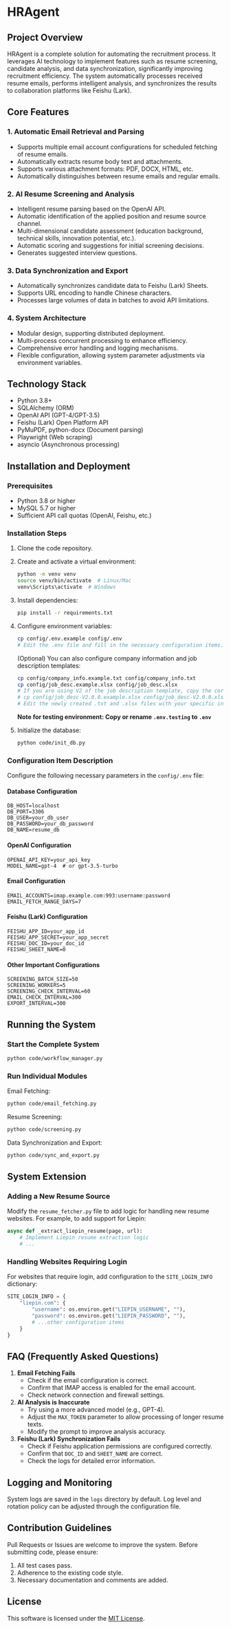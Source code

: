 # HRAgent

## Project Overview

HRAgent is a complete solution for automating the recruitment process. It leverages AI technology to implement features such as resume screening, candidate analysis, and data synchronization, significantly improving recruitment efficiency. The system automatically processes received resume emails, performs intelligent analysis, and synchronizes the results to collaboration platforms like Feishu (Lark).

## Core Features

### 1. Automatic Email Retrieval and Parsing

- Supports multiple email account configurations for scheduled fetching of resume emails.
- Automatically extracts resume body text and attachments.
- Supports various attachment formats: PDF, DOCX, HTML, etc.
- Automatically distinguishes between resume emails and regular emails.

### 2. AI Resume Screening and Analysis

- Intelligent resume parsing based on the OpenAI API.
- Automatic identification of the applied position and resume source channel.
- Multi-dimensional candidate assessment (education background, technical skills, innovation potential, etc.).
- Automatic scoring and suggestions for initial screening decisions.
- Generates suggested interview questions.

### 3. Data Synchronization and Export

- Automatically synchronizes candidate data to Feishu (Lark) Sheets.
- Supports URL encoding to handle Chinese characters.
- Processes large volumes of data in batches to avoid API limitations.

### 4. System Architecture

- Modular design, supporting distributed deployment.
- Multi-process concurrent processing to enhance efficiency.
- Comprehensive error handling and logging mechanisms.
- Flexible configuration, allowing system parameter adjustments via environment variables.

## Technology Stack

- Python 3.8+
- SQLAlchemy (ORM)
- OpenAI API (GPT-4/GPT-3.5)
- Feishu (Lark) Open Platform API
- PyMuPDF, python-docx (Document parsing)
- Playwright (Web scraping)
- asyncio (Asynchronous processing)

## Installation and Deployment

### Prerequisites

- Python 3.8 or higher
- MySQL 5.7 or higher
- Sufficient API call quotas (OpenAI, Feishu, etc.)

### Installation Steps

1.  Clone the code repository.
2.  Create and activate a virtual environment:
    ```bash
    python -m venv venv
    source venv/bin/activate  # Linux/Mac
    venv\Scripts\activate  # Windows
    ```
3.  Install dependencies:
    ```bash
    pip install -r requirements.txt
    ```
4.  Configure environment variables:
    ```bash
    cp config/.env.example config/.env
    # Edit the .env file and fill in the necessary configuration items.
    ```
    (Optional) You can also configure company information and job description templates:
    ```bash
    cp config/company_info.example.txt config/company_info.txt
    cp config/job_desc.example.xlsx config/job_desc.xlsx
    # If you are using V2 of the job description template, copy the corresponding example file:
    # cp config/job_desc-V2.0.0.example.xlsx config/job_desc-V2.0.0.xlsx
    # Edit the newly created .txt and .xlsx files with your specific information.
    ```
    **Note for testing environment: Copy or rename `.env.testing` to `.env`**

5.  Initialize the database:
    ```bash
    python code/init_db.py
    ```

### Configuration Item Description

Configure the following necessary parameters in the `config/.env` file:

#### Database Configuration
```
DB_HOST=localhost
DB_PORT=3306
DB_USER=your_db_user
DB_PASSWORD=your_db_password
DB_NAME=resume_db
```

#### OpenAI Configuration
```
OPENAI_API_KEY=your_api_key
MODEL_NAME=gpt-4  # or gpt-3.5-turbo
```

#### Email Configuration
```
EMAIL_ACCOUNTS=imap.example.com:993:username:password
EMAIL_FETCH_RANGE_DAYS=7
```

#### Feishu (Lark) Configuration
```
FEISHU_APP_ID=your_app_id
FEISHU_APP_SECRET=your_app_secret
FEISHU_DOC_ID=your_doc_id
FEISHU_SHEET_NAME=0
```

#### Other Important Configurations
```
SCREENING_BATCH_SIZE=50
SCREENING_WORKERS=5
SCREENING_CHECK_INTERVAL=60
EMAIL_CHECK_INTERVAL=300
EXPORT_INTERVAL=300
```

## Running the System

### Start the Complete System
```bash
python code/workflow_manager.py
```

### Run Individual Modules

Email Fetching:
```bash
python code/email_fetching.py
```

Resume Screening:
```bash
python code/screening.py
```

Data Synchronization and Export:
```bash
python code/sync_and_export.py
```

## System Extension

### Adding a New Resume Source

Modify the `resume_fetcher.py` file to add logic for handling new resume websites. For example, to add support for Liepin:
```python
async def _extract_liepin_resume(page, url):
    # Implement Liepin resume extraction logic
    # ...
```

### Handling Websites Requiring Login

For websites that require login, add configuration to the `SITE_LOGIN_INFO` dictionary:
```python
SITE_LOGIN_INFO = {
    "liepin.com": {
        "username": os.environ.get("LIEPIN_USERNAME", ""),
        "password": os.environ.get("LIEPIN_PASSWORD", ""),
        # ...other configuration items
    }
}
```

## FAQ (Frequently Asked Questions)

1.  **Email Fetching Fails**
    *   Check if the email configuration is correct.
    *   Confirm that IMAP access is enabled for the email account.
    *   Check network connection and firewall settings.
2.  **AI Analysis is Inaccurate**
    *   Try using a more advanced model (e.g., GPT-4).
    *   Adjust the `MAX_TOKEN` parameter to allow processing of longer resume texts.
    *   Modify the prompt to improve analysis accuracy.
3.  **Feishu (Lark) Synchronization Fails**
    *   Check if Feishu application permissions are configured correctly.
    *   Confirm that `DOC_ID` and `SHEET_NAME` are correct.
    *   Check the logs for detailed error information.

## Logging and Monitoring

System logs are saved in the `logs` directory by default. Log level and rotation policy can be adjusted through the configuration file.

## Contribution Guidelines

Pull Requests or Issues are welcome to improve the system. Before submitting code, please ensure:
1.  All test cases pass.
2.  Adherence to the existing code style.
3.  Necessary documentation and comments are added.

## License

This software is licensed under the [MIT License](LICENSE). 